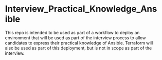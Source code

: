 # Interview_Practical_Knowledge_Ansible
This repo is intended to be used as part of a workflow to deploy an environment that will be used as part of the interview process to allow candidates to express their practical knowledge of Ansible. Terraform will also be used as part of this deployment, but is not in scope as part of the interview. 
